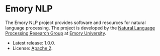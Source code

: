 # Emory NLP

The Emory NLP project provides software and resources for natural language processing.  The project is developed by the [Natural Language Processing Research Group](http://nlp.mathcs.emory.edu) at [Emory University](http://emory.edu).  

* Latest release: 1.0.0.
* License: [Apache 2](http://www.apache.org/licenses/LICENSE-2.0).